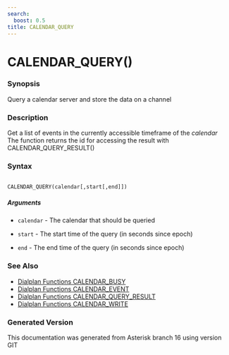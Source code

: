 ```yaml
---
search:
  boost: 0.5
title: CALENDAR_QUERY
---
```


# CALENDAR_QUERY()

### Synopsis

Query a calendar server and store the data on a channel

### Description

Get a list of events in the currently accessible timeframe of the _calendar_ The function returns the id for accessing the result with CALENDAR\_QUERY\_RESULT()<br>


### Syntax


```

CALENDAR_QUERY(calendar[,start[,end]])
```
##### Arguments


* `calendar` - The calendar that should be queried<br>

* `start` - The start time of the query (in seconds since epoch)<br>

* `end` - The end time of the query (in seconds since epoch)<br>

### See Also

* [Dialplan Functions CALENDAR_BUSY](/Asterisk_16_Documentation/API_Documentation/Dialplan_Functions/CALENDAR_BUSY)
* [Dialplan Functions CALENDAR_EVENT](/Asterisk_16_Documentation/API_Documentation/Dialplan_Functions/CALENDAR_EVENT)
* [Dialplan Functions CALENDAR_QUERY_RESULT](/Asterisk_16_Documentation/API_Documentation/Dialplan_Functions/CALENDAR_QUERY_RESULT)
* [Dialplan Functions CALENDAR_WRITE](/Asterisk_16_Documentation/API_Documentation/Dialplan_Functions/CALENDAR_WRITE)


### Generated Version

This documentation was generated from Asterisk branch 16 using version GIT 